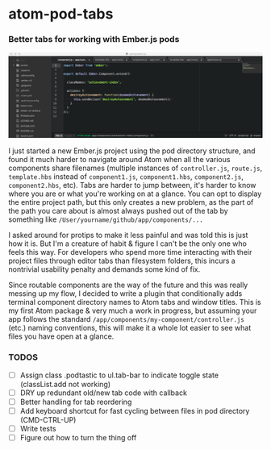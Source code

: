 # atom-pod-tabs

### Better tabs for working with Ember.js pods

![This either does or doesn't make you smile.](/resources/atom-pod-tabs-screencap.gif)

I just started a new Ember.js project using the pod directory structure, and found it much harder to navigate around Atom when all the various components share filenames (multiple instances of `controller.js`, `route.js`, `template.hbs` instead of `component1.js`, `component1.hbs`, `component2.js`, `component2.hbs`, etc). Tabs are harder to jump between, it's harder to know where you are or what you're working on at a glance. You can opt to display the entire project path, but this only creates a new problem, as the part of the path you care about is almost always pushed out of the tab by something like `/User/yourname/github/app/components/...`

I asked around for protips to make it less painful and was told this is just how it is. But I'm a creature of habit & figure I can't be the only one who feels this way. For developers who spend more time interacting with their project files through editor tabs than filesystem folders, this incurs a nontrivial usability penalty and demands some kind of fix.

Since routable components are the way of the future and this was really messing up my flow, I decided to write a plugin that conditionally adds terminal component directory names to Atom tabs and window titles. This is my first Atom package & very much a work in progress, but assuming your app follows the standard `/app/components/my-component/controller.js` (etc.) naming conventions, this will make it a whole lot easier to see what files you have open at a glance.

### TODOS
* [ ] Assign class .podtastic to ul.tab-bar to indicate toggle state (classList.add not working)
* [ ] DRY up redundant old/new tab code with callback
* [ ] Better handling for tab reordering
* [ ] Add keyboard shortcut for fast cycling between files in pod directory (CMD-CTRL-UP)
* [ ] Write tests
* [ ] Figure out how to turn the thing off
